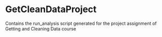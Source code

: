 GetCleanDataProject
===================

Contains the run_analysis script generated for the project assignment of Getting and Cleaning Data course
